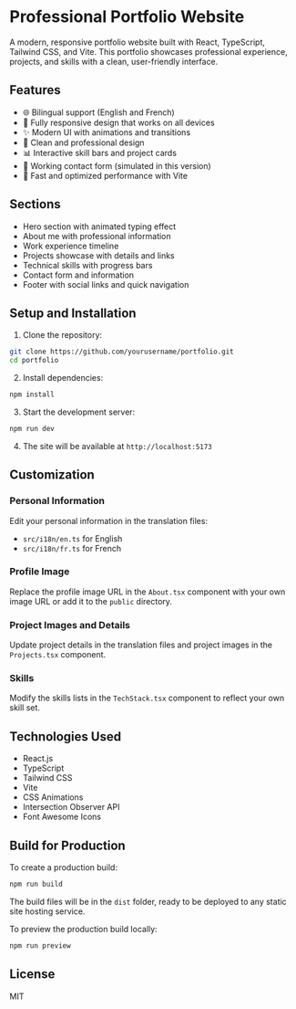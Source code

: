 # Professional Portfolio Website

A modern, responsive portfolio website built with React, TypeScript, Tailwind CSS, and Vite. This portfolio showcases professional experience, projects, and skills with a clean, user-friendly interface.

## Features

- 🌐 Bilingual support (English and French)
- 📱 Fully responsive design that works on all devices
- ✨ Modern UI with animations and transitions
- 🌙 Clean and professional design
- 📊 Interactive skill bars and project cards
- 📝 Working contact form (simulated in this version)
- 🚀 Fast and optimized performance with Vite

## Sections

- Hero section with animated typing effect
- About me with professional information
- Work experience timeline
- Projects showcase with details and links
- Technical skills with progress bars
- Contact form and information
- Footer with social links and quick navigation

## Setup and Installation

1. Clone the repository:
```bash
git clone https://github.com/yourusername/portfolio.git
cd portfolio
```

2. Install dependencies:
```bash
npm install
```

3. Start the development server:
```bash
npm run dev
```

4. The site will be available at `http://localhost:5173`

## Customization

### Personal Information

Edit your personal information in the translation files:
- `src/i18n/en.ts` for English
- `src/i18n/fr.ts` for French

### Profile Image

Replace the profile image URL in the `About.tsx` component with your own image URL or add it to the `public` directory.

### Project Images and Details

Update project details in the translation files and project images in the `Projects.tsx` component.

### Skills

Modify the skills lists in the `TechStack.tsx` component to reflect your own skill set.

## Technologies Used

- React.js
- TypeScript
- Tailwind CSS
- Vite
- CSS Animations
- Intersection Observer API
- Font Awesome Icons

## Build for Production

To create a production build:

```bash
npm run build
```

The build files will be in the `dist` folder, ready to be deployed to any static site hosting service.

To preview the production build locally:

```bash
npm run preview
```

## License

MIT 
